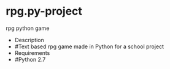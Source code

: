 # rpg.py-project
rpg python game
- Description
- #Text based rpg game made in Python for a school project
- Requirements
- #Python 2.7

